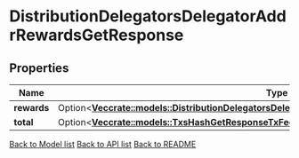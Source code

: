 # DistributionDelegatorsDelegatorAddrRewardsGetResponse

## Properties

Name | Type | Description | Notes
------------ | ------------- | ------------- | -------------
**rewards** | Option<[**Vec<crate::models::DistributionDelegatorsDelegatorAddrRewardsGetResponseRewardsInner>**](_distribution_delegators__delegatorAddr__rewards_get_response_rewards_inner.md)> |  | [optional]
**total** | Option<[**Vec<crate::models::TxsHashGetResponseTxFeeAmountInner>**](_txs__hash__get_response_tx_fee_amount_inner.md)> |  | [optional]

[Back to Model list](../README.md#documentation-for-models) [Back to API list](../README.md#documentation-for-api-endpoints) [Back to README](../README.md)


